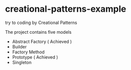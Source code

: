 # creational-patterns-example
try to coding by Creational Patterns 

The project contains five models
- Abstract Factory  ( Achieved )
- Builder
- Factory Method
- Prototype ( Achieved )
- Singleton
